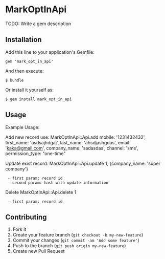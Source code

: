 # MarkOptInApi

TODO: Write a gem description

## Installation

Add this line to your application's Gemfile:

    gem 'mark_opt_in_api'

And then execute:

    $ bundle

Or install it yourself as:

    $ gem install mark_opt_in_api

## Usage

Example Usage:

  Add new record use:
    MarkOptInApi::Api.add mobile: '1231432432', first_name: 'asdsajhdgaj', last_name: 'ahsdjashgdas', email: 'kaka@gmail.com', company_name: 'sadasdas', channel: 'sms', permission_type: "one-time"

  Update exist record:
     MarkOptInApi::Api.update 1, {company_name: 'super company'}

     - first param: record id
     - second param: hash with update information

   Delete
     MarkOptInApi::Api.delete 1

     - first param: record id

## Contributing

1. Fork it
2. Create your feature branch (`git checkout -b my-new-feature`)
3. Commit your changes (`git commit -am 'Add some feature'`)
4. Push to the branch (`git push origin my-new-feature`)
5. Create new Pull Request
